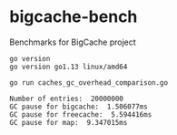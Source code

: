 # bigcache-bench

Benchmarks for BigCache project

```
go version
go version go1.13 linux/amd64

go run caches_gc_overhead_comparison.go

Number of entries:  20000000
GC pause for bigcache:  1.506077ms
GC pause for freecache:  5.594416ms
GC pause for map:  9.347015ms
```
